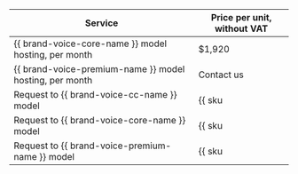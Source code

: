 | Service | Price per unit, without VAT |
| ----- | ----- |
| {{ brand-voice-core-name }} model hosting, per month | $1,920 |
| {{ brand-voice-premium-name }} model hosting, per month | Contact us |
| Request to {{ brand-voice-cc-name }} model | {{ sku|USD|speechkit.tts.v3_bvcc_request.v1|string }} |
| Request to {{ brand-voice-core-name }} model | {{ sku|USD|speechkit.tts.v3_bvss_request.v1|string }} |
| Request to {{ brand-voice-premium-name }} model | {{ sku|USD|speechkit.tts.v3_bvprem_request.v1|string }} |
